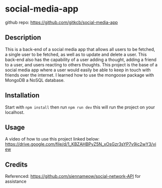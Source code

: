 # social-media-app

github repo: https://github.com/gitkcb/social-media-app

## Description

This is a back-end of a social media app that allows all users to be fetched, a single user to be fetched, as well as to update and delete a user. This back-end also has the capability of a user adding a thought, adding a friend to a user, and users reacting to others thoughts. This project is the base of a social media app where a user would easily be able to keep in touch with friends over the internet. I learned how to use the mongoose package with MongoDB a NoSQL database. 


## Installation

Start with `npm install` then run `npm run dev` this will run the project on your localhost. 

## Usage

A video of how to use this project linked below:
https://drive.google.com/file/d/1_KBZAHBPyZ5N_xOsGzr3sYP7v9ic2wY3/view

## Credits

Referenced: https://github.com/siennameow/social-network-API for assistance 
